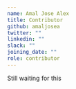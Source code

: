 ```yaml
---
name: Amal Jose Alex
title: Contributor
github: amaljosea
twitter: ""
linkedin: ""
slack: ""
joining_date: ""
role: contributor
---
```


Still waiting for this
